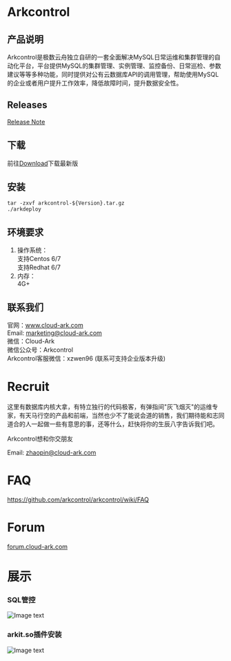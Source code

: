 # Arkcontrol
## 产品说明
Arkcontrol是极数云舟独立自研的一套全面解决MySQL日常运维和集群管理的自动化平台，平台提供MySQL的集群管理、实例管理、监控备份、日常巡检、参数建议等等多种功能，同时提供对公有云数据库API的调用管理，帮助使用MySQL的企业或者用户提升工作效率，降低故障时间，提升数据安全性。

## Releases
[Release Note](https://github.com/arkcontrol/arkcontrol/wiki/Releases)

## 下载
前往[Download](http://mirror.cloud-ark.com/public_package/Arkcontrol/latest/)下载最新版

## 安装
```
tar -zxvf arkcontrol-${Version}.tar.gz
./arkdeploy
```

## 环境要求  
  1. 操作系统：  
      支持Centos 6/7  
      支持Redhat 6/7 
  2. 内存：  
      4G+

## 联系我们
官网：www.cloud-ark.com  
Email: marketing@cloud-ark.com  
微信：Cloud-Ark  
微信公众号：Arkcontrol  
Arkcontrol客服微信：xzwen96 (联系可支持企业版本升级)

# Recruit
这里有数据库内核大拿，有特立独行的代码极客，有弹指间"灰飞烟灭"的运维专家，有天马行空的产品和前端，当然也少不了能说会道的销售，我们期待能和志同道合的人一起做一些有意思的事，还等什么，赶快将你的生辰八字告诉我们吧。

Arkcontrol想和你交朋友

Email: zhaopin@cloud-ark.com

# FAQ

https://github.com/arkcontrol/arkcontrol/wiki/FAQ

# Forum
[forum.cloud-ark.com](http://forum.cloud-ark.com)

# 展示
### SQL管控
![Image text](https://github.com/arkcontrol/arkcontrol/blob/master/img-folder/sql_management.png)

### arkit.so插件安装
![Image text](https://github.com/arkcontrol/arkcontrol/blob/master/img-folder/install_arkit_success.png)
